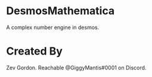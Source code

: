 # DesmosMathematica
A complex number engine in desmos.

# Created By
Zev Gordon. Reachable @GiggyMantis#0001 on Discord.
